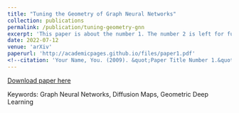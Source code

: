 ```yaml
---
title: "Tuning the Geometry of Graph Neural Networks"
collection: publications
permalink: /publication/tuning-geometry-gnn
excerpt: 'This paper is about the number 1. The number 2 is left for future work.'
date: 2022-07-12
venue: 'arXiv'
paperurl: 'http://academicpages.github.io/files/paper1.pdf'
<!--citation: 'Your Name, You. (2009). &quot;Paper Title Number 1.&quot; <i>Journal 1</i>. 1(1).'-->
---
```


[Download paper here](https://arxiv.org/abs/2207.05887)

Keywords: Graph Neural Networks, Diffusion Maps, Geometric Deep Learning
